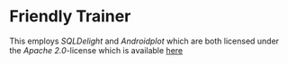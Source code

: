 # Friendly Trainer

This employs _SQLDelight_ and _Androidplot_ which are both licensed under the
_Apache 2.0_-license which is available [here](https://www.apache.org/licenses/LICENSE-2.0)